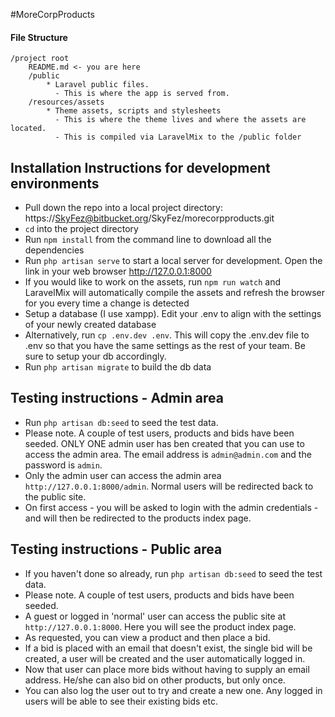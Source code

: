 #MoreCorpProducts


#### File Structure

```
/project root
    README.md <- you are here
    /public
        * Laravel public files.  
          - This is where the app is served from.
    /resources/assets
        * Theme assets, scripts and stylesheets
          - This is where the theme lives and where the assets are located.  
          - This is compiled via LaravelMix to the /public folder
```

## Installation Instructions for development environments

 * Pull down the repo into a local project directory: https://SkyFez@bitbucket.org/SkyFez/morecorpproducts.git
 * `cd` into the project directory
 * Run `npm install` from the command line to download all the dependencies
 * Run `php artisan serve` to start a local server for development. Open the link in your web browser http://127.0.0.1:8000
 * If you would like to work on the assets, run `npm run watch` and LaravelMix will automatically compile the assets and refresh the browser for you every time a change is detected
 * Setup a database (I use xampp). Edit your .env to align with the settings of your newly created database
 * Alternatively, run `cp .env.dev .env`. This will copy the .env.dev file to .env so that you have the same settings as the rest of your team. Be sure to setup your db accordingly.
 * Run `php artisan migrate` to build the db data
 
 ## Testing instructions - Admin area
 
 * Run `php artisan db:seed` to seed the test data.
 * Please note. A couple of test users, products and bids have been seeded. ONLY ONE admin user has ben created that you can use to access the admin area. The email address is `admin@admin.com` and the password is `admin`.
 * Only the admin user can access the admin area `http://127.0.0.1:8000/admin`. Normal users will be redirected back to the public site.
 * On first access - you will be asked to login with the admin credentials - and will then be redirected to the products index page.
 
 ## Testing instructions - Public area

 * If you haven't done so already, run `php artisan db:seed` to seed the test data.
 * Please note. A couple of test users, products and bids have been seeded.
 * A guest or logged in 'normal' user can access the public site at `http://127.0.0.1:8000`. Here you will see the product index page.
 * As requested, you can view a product and then place a bid.
 * If a bid is placed with an email that doesn't exist, the single bid will be created, a user will be created and the user automatically logged in.
 * Now that user can place more bids without having to supply an email address. He/she can also bid on other products, but only once.
 * You can also log the user out to try and create a new one. Any logged in users will be able to see their existing bids etc.
 